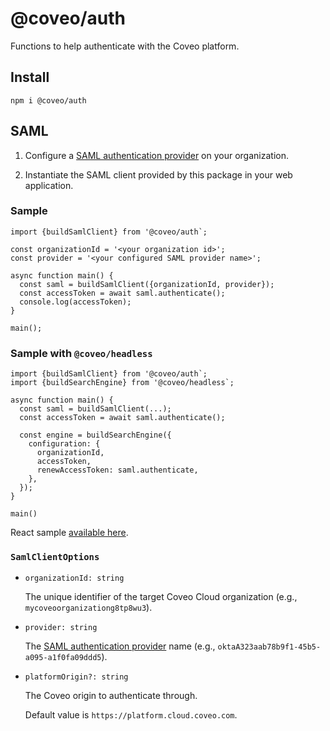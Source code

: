 # @coveo/auth

Functions to help authenticate with the Coveo platform.

## Install

```
npm i @coveo/auth
```

## SAML

1. Configure a [SAML authentication provider](https://docs.coveo.com/en/91/#creating-a-search-api-saml-authentication-provider) on your organization.

2. Instantiate the SAML client provided by this package in your web application.

### Sample
```
import {buildSamlClient} from '@coveo/auth`;

const organizationId = '<your organization id>';
const provider = '<your configured SAML provider name>';

async function main() {
  const saml = buildSamlClient({organizationId, provider});
  const accessToken = await saml.authenticate();
  console.log(accessToken);
}

main();
```
### Sample with `@coveo/headless`

```
import {buildSamlClient} from '@coveo/auth`;
import {buildSearchEngine} from '@coveo/headless`;

async function main() {
  const saml = buildSamlClient(...);
  const accessToken = await saml.authenticate();

  const engine = buildSearchEngine({
    configuration: {
      organizationId,
      accessToken,
      renewAccessToken: saml.authenticate,
    },
  });
}

main()
```
React sample [available here](../samples/headless-react/src/pages/SamlPage.tsx).

### `SamlClientOptions`

- `organizationId: string`

  The unique identifier of the target Coveo Cloud organization (e.g., `mycoveoorganizationg8tp8wu3`).

- `provider: string`

  The [SAML authentication provider](https://docs.coveo.com/en/91/#creating-a-search-api-saml-authentication-provider) name (e.g., `oktaA323aab78b9f1-45b5-a095-a1f0fa09ddd5`).

- `platformOrigin?: string`

  The Coveo origin to authenticate through.

  Default value is `https://platform.cloud.coveo.com`.